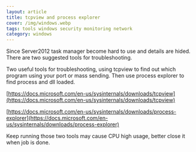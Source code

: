 ```yaml
---
layout: article
title: tcpview and process explorer
cover: /img/windows.webp
tags: tools windows security monitoring network
category: windows
---
```


Since Server2012 task manager become hard to use and details are hided. There are two suggested tools for troubleshooting.

Two useful tools for troubleshooting, using tcpview to find out which program using your port or mass sending. Then use process explorer to find process and dll loaded.

[https://docs.microsoft.com/en-us/sysinternals/downloads/tcpview](https://docs.microsoft.com/en-us/sysinternals/downloads/tcpview)

[https://docs.microsoft.com/en-us/sysinternals/downloads/process-explorer](https://docs.microsoft.com/en-us/sysinternals/downloads/process-explorer)

Keep running those two tools may cause CPU high usage, better close it when job is done.
